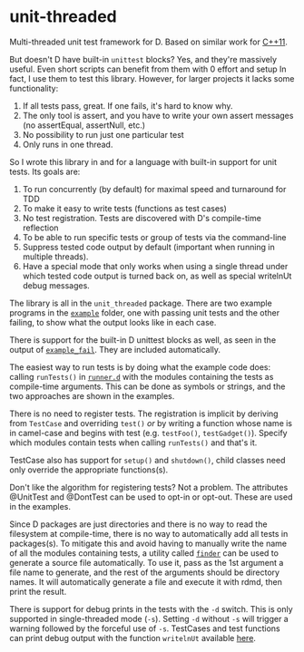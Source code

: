 unit-threaded
=============


Multi-threaded unit test framework for D. Based on similar work for
[C++11](https://bitbucket.org/atilaneves/unit-thread).

But doesn't D have built-in `unittest` blocks? Yes, and they're
massively useful. Even short scripts can benefit from them with
0 effort and setup In fact, I use them to test this library.
However, for larger projects it lacks some functionality:

1. If all tests pass, great. If one fails, it's hard to know why.
2. The only tool is assert, and you have to write your own assert
   messages (no assertEqual, assertNull, etc.)
3. No possibility to run just one particular test
4. Only runs in one thread.

So I wrote this library in and for a language with built-in support
for unit tests. Its goals are:

1. To run concurrently (by default) for maximal speed and turnaround for TDD
2. To make it easy to write tests (functions as test cases)
3. No test registration. Tests are discovered with D's compile-time reflection
4. To be able to run specific tests or group of tests via the command-line
5. Suppress tested code output by default (important when running in multiple threads).
6. Have a special mode that only works when using a single thread under which
   tested code output is turned back on, as well as special writelnUt debug
   messages.

The library is all in the `unit_threaded` package. There are two
example programs in the [`example`](example/) folder, one with passing unit tests
and the other failing, to show what the output looks like in each case.

There is support for the built-in D unittest blocks as well, as seen
in the output of [`example_fail`](example/example_fail.d). They are included
automatically.

The easiest way to run tests is by doing what the example code does:
calling `runTests()` in [`runner.d`](unit_threaded/runner.d) with
the modules containing the tests as compile-time arguments. This can
be done as symbols or strings, and the two approaches are shown in
the examples.

There is no need to register tests. The registration is implicit by
deriving from `TestCase` and overriding `test()` *or* by writing a function
whose name is in camel-case and begins with test (e.g. `testFoo()`, `testGadget()`).
Specify which modules contain tests when calling `runTests()` and that's it.

TestCase also has support for `setup()` and `shutdown()`, child classes need only
override the appropriate functions(s).

Don't like the algorithm for registering tests? Not a problem. The attributes
@UnitTest and @DontTest can be used to opt-in or opt-out. These are used
in the examples.

Since D packages are just directories and there is no way to read the filesystem
at compile-time, there is no way to automatically add all tests in packages(s).
To mitigate this and avoid having to manually write the name of all the modules
containing tests, a utility called [`finder`](unit_threaded/finder.d) can be
used to generate a source file automatically. To use it, pass as the 1st argument
a file name to generate, and the rest of the arguments should be directory
names. It will automatically generate a file and execute it with rdmd,
then print the result.

There is support for debug prints in the tests with the `-d` switch.
This is only supported in single-threaded mode (`-s`). Setting `-d`
without `-s` will trigger a warning followed by the forceful use of `-s`.
TestCases and test functions can print debug output with the function
`writelnUt` available [here](unit_threaded/io.d).
